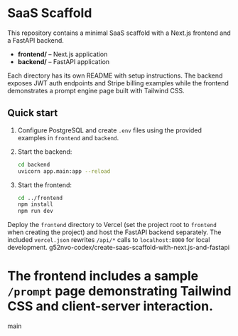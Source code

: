 # SaaS Scaffold

This repository contains a minimal SaaS scaffold with a Next.js frontend and a FastAPI backend.

- **frontend/** – Next.js application
- **backend/** – FastAPI application

Each directory has its own README with setup instructions. The backend exposes JWT auth endpoints and Stripe billing examples while the frontend demonstrates a prompt engine page built with Tailwind CSS.

## Quick start

1. Configure PostgreSQL and create `.env` files using the provided examples in `frontend` and `backend`.
2. Start the backend:

   ```bash
   cd backend
   uvicorn app.main:app --reload
   ```

3. Start the frontend:

   ```bash
   cd ../frontend
   npm install
   npm run dev
   ```

Deploy the `frontend` directory to Vercel (set the project root to `frontend` when creating the project) and host the FastAPI backend separately.
The included `vercel.json` rewrites `/api/*` calls to `localhost:8000` for local development.
g52nvo-codex/create-saas-scaffold-with-next.js-and-fastapi

The frontend includes a sample `/prompt` page demonstrating Tailwind CSS and
client-server interaction.
======

main